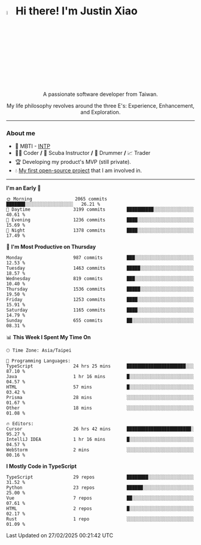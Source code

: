 # <img src="https://media.giphy.com/media/hvRJCLFzcasrR4ia7z/giphy.gif" width="5%">Hi there! I'm Justin Xiao
<p align="center">A passionate software developer from Taiwan.  </p>
<p align="center">My life philosophy revolves around the three E's: Experience, Enhancement, and Exploration.</p>

---
### About me
- 👀 MBTI - [INTP](https://www.16personalities.com/intp-personality)
- 👨‍💻 Coder **/** 🤿 Scuba Instructor **/** 🥁 Drummer **/** 📈 Trader
- 🏆 Developing my product's MVP (still private).
- 💧 [My first open-source project](https://github.com/Game-as-a-Service/Game-Lobby-Web) that I am involved in.

---
<!--START_SECTION:waka-->
**I'm an Early 🐤** 

```text
🌞 Morning                2065 commits        ███████░░░░░░░░░░░░░░░░░░   26.21 % 
🌆 Daytime                3199 commits        ██████████░░░░░░░░░░░░░░░   40.61 % 
🌃 Evening                1236 commits        ████░░░░░░░░░░░░░░░░░░░░░   15.69 % 
🌙 Night                  1378 commits        ████░░░░░░░░░░░░░░░░░░░░░   17.49 % 
```
📅 **I'm Most Productive on Thursday** 

```text
Monday                   987 commits         ███░░░░░░░░░░░░░░░░░░░░░░   12.53 % 
Tuesday                  1463 commits        █████░░░░░░░░░░░░░░░░░░░░   18.57 % 
Wednesday                819 commits         ███░░░░░░░░░░░░░░░░░░░░░░   10.40 % 
Thursday                 1536 commits        █████░░░░░░░░░░░░░░░░░░░░   19.50 % 
Friday                   1253 commits        ████░░░░░░░░░░░░░░░░░░░░░   15.91 % 
Saturday                 1165 commits        ████░░░░░░░░░░░░░░░░░░░░░   14.79 % 
Sunday                   655 commits         ██░░░░░░░░░░░░░░░░░░░░░░░   08.31 % 
```


📊 **This Week I Spent My Time On** 

```text
🕑︎ Time Zone: Asia/Taipei

💬 Programming Languages: 
TypeScript               24 hrs 25 mins      ██████████████████████░░░   87.10 % 
Java                     1 hr 16 mins        █░░░░░░░░░░░░░░░░░░░░░░░░   04.57 % 
HTML                     57 mins             █░░░░░░░░░░░░░░░░░░░░░░░░   03.42 % 
Prisma                   28 mins             ░░░░░░░░░░░░░░░░░░░░░░░░░   01.67 % 
Other                    18 mins             ░░░░░░░░░░░░░░░░░░░░░░░░░   01.08 % 

🔥 Editors: 
Cursor                   26 hrs 42 mins      ████████████████████████░   95.27 % 
IntelliJ IDEA            1 hr 16 mins        █░░░░░░░░░░░░░░░░░░░░░░░░   04.57 % 
WebStorm                 2 mins              ░░░░░░░░░░░░░░░░░░░░░░░░░   00.16 % 
```

**I Mostly Code in TypeScript** 

```text
TypeScript               29 repos            ████████░░░░░░░░░░░░░░░░░   31.52 % 
Python                   23 repos            ██████░░░░░░░░░░░░░░░░░░░   25.00 % 
Vue                      7 repos             ██░░░░░░░░░░░░░░░░░░░░░░░   07.61 % 
HTML                     2 repos             █░░░░░░░░░░░░░░░░░░░░░░░░   02.17 % 
Rust                     1 repo              ░░░░░░░░░░░░░░░░░░░░░░░░░   01.09 % 
```




 Last Updated on 27/02/2025 00:21:42 UTC
<!--END_SECTION:waka-->
